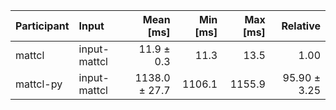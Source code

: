 | Participant | Input | Mean [ms] | Min [ms] | Max [ms] | Relative |
|:---|:---|---:|---:|---:|---:|
| mattcl | input-mattcl | 11.9 ± 0.3 | 11.3 | 13.5 | 1.00 |
| mattcl-py | input-mattcl | 1138.0 ± 27.7 | 1106.1 | 1155.9 | 95.90 ± 3.25 |
